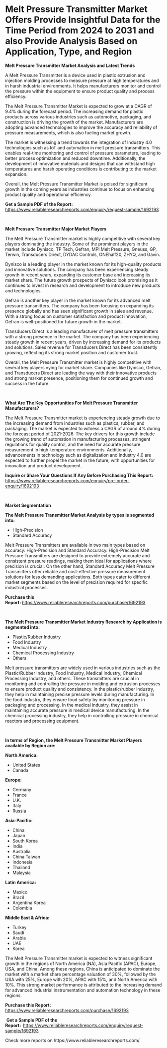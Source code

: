 <p><h1>Melt Pressure Transmitter Market Offers Provide Insightful Data for the Time Period from 2024 to 2031 and also Provide Analysis Based on Application, Type, and Region</h1></p><p><strong>Melt Pressure Transmitter Market Analysis and Latest Trends</strong></p>
<p><p>A Melt Pressure Transmitter is a device used in plastic extrusion and injection molding processes to measure pressure at high temperatures and in harsh industrial environments. It helps manufacturers monitor and control the pressure within the equipment to ensure product quality and process efficiency.</p><p>The Melt Pressure Transmitter Market is expected to grow at a CAGR of 9.4% during the forecast period. The increasing demand for plastic products across various industries such as automotive, packaging, and construction is driving the growth of the market. Manufacturers are adopting advanced technologies to improve the accuracy and reliability of pressure measurements, which is also fueling market growth.</p><p>The market is witnessing a trend towards the integration of Industry 4.0 technologies such as IoT and automation in melt pressure transmitters. This enables real-time monitoring and control of pressure parameters, leading to better process optimization and reduced downtime. Additionally, the development of innovative materials and designs that can withstand high temperatures and harsh operating conditions is contributing to the market expansion.</p><p>Overall, the Melt Pressure Transmitter Market is poised for significant growth in the coming years as industries continue to focus on enhancing product quality and operational efficiency.</p></p>
<p><strong>Get a Sample PDF of the Report:&nbsp;</strong> <a href="https://www.reliableresearchreports.com/enquiry/request-sample/1692193">https://www.reliableresearchreports.com/enquiry/request-sample/1692193</a></p>
<p>&nbsp;</p>
<p><strong>Melt Pressure Transmitter Major Market Players</strong></p>
<p><p>The Melt Pressure Transmitter market is highly competitive with several key players dominating the industry. Some of the prominent players in the market include Dynisco, TP Tech, Gefran, MPI Melt Pressure, Gneuss, GP, Terwin, Transducers Direct, DYDAC Controls, ONEhalf20, ZHYQ, and Gavin.</p><p>Dynisco is a leading player in the market known for its high-quality products and innovative solutions. The company has been experiencing steady growth in recent years, expanding its customer base and increasing its market share. The future growth prospects of Dynisco look promising as it continues to invest in research and development to introduce new products and technologies.</p><p>Gefran is another key player in the market known for its advanced melt pressure transmitters. The company has been focusing on expanding its presence globally and has seen significant growth in sales and revenue. With a strong focus on customer satisfaction and product innovation, Gefran is well-positioned for future growth in the market.</p><p>Transducers Direct is a leading manufacturer of melt pressure transmitters with a strong presence in the market. The company has been experiencing steady growth in recent years, driven by increasing demand for its products and solutions. Sales revenue for Transducers Direct has been consistently growing, reflecting its strong market position and customer trust.</p><p>Overall, the Melt Pressure Transmitter market is highly competitive with several key players vying for market share. Companies like Dynisco, Gefran, and Transducers Direct are leading the way with their innovative products and strong market presence, positioning them for continued growth and success in the future.</p></p>
<p>&nbsp;</p>
<p><strong>What Are The Key Opportunities For Melt Pressure Transmitter Manufacturers?</strong></p>
<p><p>The Melt Pressure Transmitter market is experiencing steady growth due to the increasing demand from industries such as plastics, rubber, and packaging. The market is expected to witness a CAGR of around 4% during the forecast period of 2021-2026. The key drivers for this growth include the growing trend of automation in manufacturing processes, stringent regulations for quality control, and the need for accurate pressure measurement in high-temperature environments. Additionally, advancements in technology such as digitalization and Industry 4.0 are expected to further propel the market in the future, with opportunities for innovation and product development.</p></p>
<p><strong>Inquire or Share Your Questions If Any Before Purchasing This Report:</strong> <a href="https://www.reliableresearchreports.com/enquiry/pre-order-enquiry/1692193">https://www.reliableresearchreports.com/enquiry/pre-order-enquiry/1692193</a></p>
<p>&nbsp;</p>
<p><strong>Market Segmentation</strong></p>
<p><strong>The Melt Pressure Transmitter Market Analysis by types is segmented into:</strong></p>
<p><ul><li>High-Precision</li><li>Standard Accuracy</li></ul></p>
<p><p>Melt Pressure Transmitters are available in two main types based on accuracy: High-Precision and Standard Accuracy. High-Precision Melt Pressure Transmitters are designed to provide extremely accurate and consistent pressure readings, making them ideal for applications where precision is crucial. On the other hand, Standard Accuracy Melt Pressure Transmitters offer reliable and cost-effective pressure measurement solutions for less demanding applications. Both types cater to different market segments based on the level of precision required for specific industrial processes.</p></p>
<p><strong>Purchase this Report:&nbsp;</strong><a href="https://www.reliableresearchreports.com/purchase/1692193">https://www.reliableresearchreports.com/purchase/1692193</a></p>
<p>&nbsp;</p>
<p><strong>The Melt Pressure Transmitter Market Industry Research by Application is segmented into:</strong></p>
<p><ul><li>Plastic/Rubber Industry</li><li>Food Industry</li><li>Medical Industry</li><li>Chemical Processing Industry</li><li>Others</li></ul></p>
<p><p>Melt pressure transmitters are widely used in various industries such as the Plastic/Rubber Industry, Food Industry, Medical Industry, Chemical Processing Industry, and others. These transmitters are crucial in monitoring and controlling the pressure in molding and extrusion processes to ensure product quality and consistency. In the plastic/rubber industry, they help in maintaining precise pressure levels during manufacturing. In the food industry, they ensure food safety by monitoring pressure in packaging and processing. In the medical industry, they assist in maintaining accurate pressure in medical device manufacturing. In the chemical processing industry, they help in controlling pressure in chemical reactors and processing equipment.</p></p>
<p>&nbsp;</p>
<p><strong>In terms of Region, the Melt Pressure Transmitter Market Players available by Region are:</strong></p>
<p>
    <p> <strong> North America: </strong>
        <ul>
            <li>United States</li>
            <li>Canada</li>
        </ul>
        </p> 
    <p> <strong> Europe: </strong>
        <ul>
            <li>Germany</li>
            <li>France</li>
            <li>U.K.</li>
            <li>Italy</li>
            <li>Russia</li>
        </ul>
        </p> 
    <p> <strong> Asia-Pacific: </strong>
        <ul>
            <li>China</li>
            <li>Japan</li>
            <li>South Korea</li>
            <li>India</li>
            <li>Australia</li>
            <li>China Taiwan</li>
            <li>Indonesia</li>
            <li>Thailand</li>
            <li>Malaysia</li>
        </ul>
        </p> 
    <p> <strong> Latin America: </strong>
        <ul>
            <li>Mexico</li>
            <li>Brazil</li>
            <li>Argentina Korea</li>
            <li>Colombia</li>
        </ul>
        </p> 
    <p> <strong> Middle East & Africa: </strong>
        <ul>
            <li>Turkey</li>
            <li>Saudi</li>
            <li>Arabia</li>
            <li>UAE</li>
            <li>Korea</li>
        </ul>
    </p>
    </p>
<p><p>The Melt Pressure Transmitter market is expected to witness significant growth in the regions of North America (NA), Asia Pacific (APAC), Europe, USA, and China. Among these regions, China is anticipated to dominate the market with a market share percentage valuation of 30%, followed by the USA with 25%, Europe with 20%, APAC with 15%, and North America with 10%. This strong market performance is attributed to the increasing demand for advanced industrial instrumentation and automation technology in these regions.</p></p>
<p><strong>Purchase this Report: </strong><a href="https://www.reliableresearchreports.com/purchase/1692193">https://www.reliableresearchreports.com/purchase/1692193</a></p>
<p>&nbsp;<strong>Get a Sample PDF of the Report:&nbsp;&nbsp;</strong><a href="https://www.reliableresearchreports.com/enquiry/request-sample/1692193">https://www.reliableresearchreports.com/enquiry/request-sample/1692193</a></p>
<p><strong></strong></p>
<p>Check more reports on https://www.reliableresearchreports.com/</p>